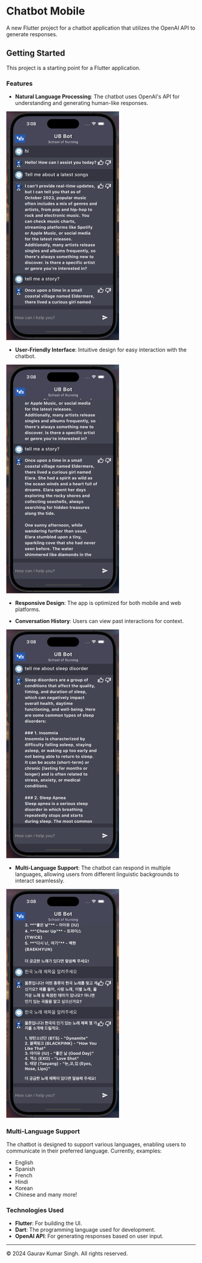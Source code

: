# Chatbot Mobile

A new Flutter project for a chatbot application that utilizes the OpenAI API to generate responses.

## Getting Started

This project is a starting point for a Flutter application.

### Features
- **Natural Language Processing**: The chatbot uses OpenAI's API for understanding and generating human-like responses.
<img src="images/img1.png" alt="Screenshot 1" width="300" height="auto"/>

- **User-Friendly Interface**: Intuitive design for easy interaction with the chatbot.
<img src="images/img2.png" alt="Screenshot 2" width="300" height="auto"/>

- **Responsive Design**: The app is optimized for both mobile and web platforms.

- **Conversation History**: Users can view past interactions for context.
<img src="images/img3.png" alt="Screenshot 3" width="300" height="auto"/>

- **Multi-Language Support**: The chatbot can respond in multiple languages, allowing users from different linguistic backgrounds to interact seamlessly.
<img src="images/img4.png" alt="Screenshot 4" width="300" height="auto"/>

### Multi-Language Support
The chatbot is designed to support various languages, enabling users to communicate in their preferred language. Currently, examples:
- English
- Spanish
- French
- Hindi
- Korean
- Chinese
and many more!

### Technologies Used
- **Flutter**: For building the UI.
- **Dart**: The programming language used for development.
- **OpenAI API**: For generating responses based on user input.

---

© 2024 Gaurav Kumar Singh. All rights reserved.
